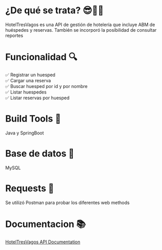 # ¿De qué se trata? 😎🏨🌴
HotelTresVagos es una API de gestión de hotelería que incluye ABM de huéspedes y reservas. También se incorporó la posibilidad de consultar reportes

# Funcionalidad 🔍

✅ Registrar un huesped <br>
✅ Cargar una reserva  <br>
✅ Buscar huesped por id y por nombre <br>
✅ Listar huespedes  <br>
✅ Listar reservas por huesped <br>


# Build Tools 🔧  
Java y SpringBoot

# Base de datos 📂
MySQL

# Requests  📡 
Se utilizó Postman para probar los diferentes web methods 

# Documentacion 📚

[HotelTresVagos API Documentation](https://documenter.getpostman.com/view/11716574/T1Dv8uXs)
